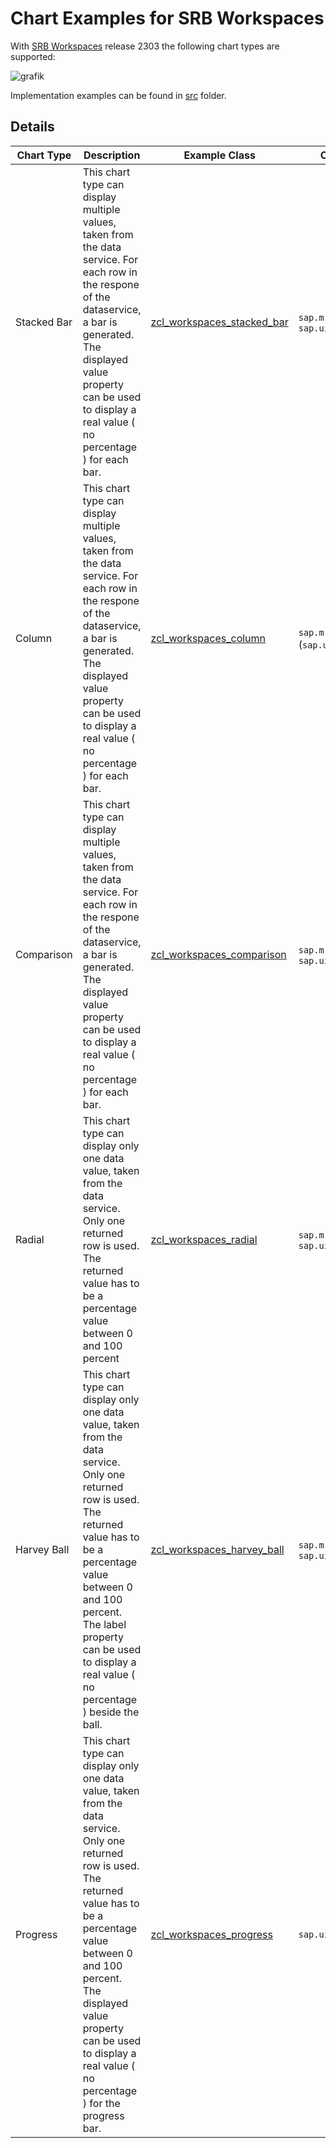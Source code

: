 # Chart Examples for SRB Workspaces

With [SRB Workspaces](https://www.srb.at/produkte/) release 2303 the following chart types are supported:

![grafik](https://user-images.githubusercontent.com/5223668/220046912-0845f1e5-41d8-4916-afc1-5671e2036d2c.png)

Implementation examples can be found in [src](src/) folder.

## Details
| Chart Type | Description | Example Class | Color Schema |
|--|--|--|--|
| Stacked Bar | This chart type can display multiple values, taken from the data service. For each row in the respone of the dataservice, a bar is generated. The displayed value property can be used to display a real value ( no percentage ) for each bar. | [zcl_workspaces_stacked_bar](src/zcl_workspaces_stacked_bar.clas.abap) | `sap.m.ValueColor`, `sap.ui.core.CSSColor` |
| Column | This chart type can display multiple values, taken from the data service. For each row in the respone of the dataservice, a bar is generated. The displayed value property can be used to display a real value ( no percentage ) for each bar. | [zcl_workspaces_column](src/zcl_workspaces_column.clas.abap) | `sap.m.ValueColor`, (`sap.ui.core.CSSColor`) |
| Comparison | This chart type can display multiple values, taken from the data service. For each row in the respone of the dataservice, a bar is generated. The displayed value property can be used to display a real value ( no percentage ) for each bar. | [zcl_workspaces_comparison](src/zcl_workspaces_comparison.clas.abap) | `sap.m.ValueColor`, `sap.ui.core.CSSColor` |
| Radial | This chart type can display only one data value, taken from the data service. Only one returned row is used. The returned value has to be a percentage value between 0 and 100 percent  | [zcl_workspaces_radial](src/zcl_workspaces_radial.clas.abap) | `sap.m.ValueColor`, `sap.ui.core.CSSColor` |
| Harvey Ball | This chart type can display only one data value, taken from the data service. Only one returned row is used. The returned value has to be a percentage value between 0 and 100 percent. The label property can be used to display a real value ( no percentage ) beside the ball. | [zcl_workspaces_harvey_ball](src/zcl_workspaces_harvey_ball.clas.abap ) | `sap.m.ValueColor`, `sap.ui.core.CSSColor` |
| Progress | This chart type can display only one data value, taken from the data service. Only one returned row is used. The returned value has to be a percentage value between 0 and 100 percent. The displayed value property can be used to display a real value ( no percentage ) for the progress bar. | [zcl_workspaces_progress](src/zcl_workspaces_progress.clas.abap ) | `sap.ui.core.ValueState` |
